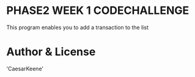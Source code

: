 # PHASE2 WEEK 1 CODECHALLENGE
This program enables you to add a transaction to the list 









# Author & License 
'CaesarKeene' 